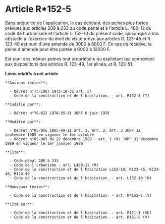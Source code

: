 # Article R*152-5

Sans préjudice de l'application, le cas échéant, des peines plus fortes prévues aux articles 209 à 233 du code pénal et à
l'article L. 480-12 du code de l'urbanisme et l'article L. 152-10 du présent code, quiconque a mis obstacle à l'exercice du
droit de visite prévu aux articles R. 123-45 et R. 123-48 est puni d'une amende de 3000 à 6000 F. En cas de récidive, la
peine d'amende peut être portée à 6000 à 12000 F.

Est puni des mêmes peines tout propriétaire ou exploitant qui contrevient aux dispositions des articles R. 123-49, 1er
alinéa, et R. 123-51.

**Liens relatifs à cet article**

	**Anciens textes**:

	  - Décret n°73-1007 1973-10-31 art. 54
	  - Code de la construction et de l'habitation. - art. R152-3 (T)

	**Codifié par**:

	  - Décret n°78-622 1978-05-31 JORF 8 juin 1978

	**Modifié par**:

	  - Décret n°85-956 1985-09-11 art. 1, art. 2, art. 3 JORF 12 septembre 1985 en vigueur le 1er octobre
	  - Décret n°89-989 du 29 décembre 1989 - art. 1 (V) JORF 31 décembre 1989 en vigueur le 1er janvier 1990

	**Cite**:

	  - Code pénal 209 à 233
	  - Code de l'urbanisme - art. L480-12 (M)
	  - Code de la construction et de l'habitation L152-10, R123-45, R123-48, R123-49
	  - Code de la construction et de l'habitation. - art. L152-10 (M)

	**Nouveaux textes**:

	  - Code de la construction et de l'habitation. - art. R*152-7 (V)

	**Cité par**:

	  - Code de la construction et de l'habitation. - art. R111-1 (VD)
	  - Code de la construction et de l'habitation. - art. R161-5 (V)
